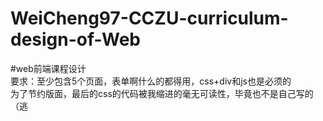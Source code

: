 # WeiCheng97-CCZU-curriculum-design-of-Web
#web前端课程设计
<br>要求：至少包含5个页面，表单啊什么的都得用，css+div和js也是必须的
<br>为了节约版面，最后的css的代码被我缩进的毫无可读性，毕竟也不是自己写的（逃
